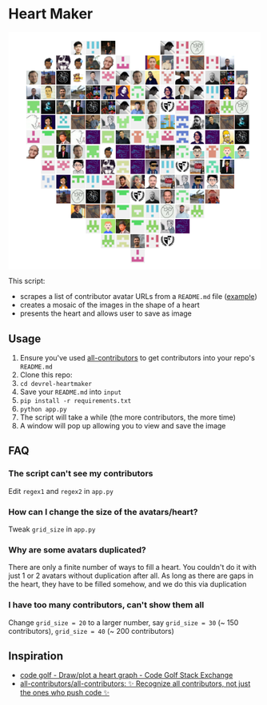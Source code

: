 # Heart Maker

<p align="center">
  <a href="https://github.com/jina-ai/jina"><img align="center" src="example.png"></a>
</p>

This script:
- scrapes a list of contributor avatar URLs from a `README.md` file ([example](https://github.com/jina-ai/jina/#contributors-))
- creates a mosaic of the images in the shape of a heart
- presents the heart and allows user to save as image

## Usage

1. Ensure you've used [all-contributors](https://github.com/all-contributors/all-contributors) to get contributors into your repo's `README.md`
2. Clone this repo: 
3. `cd devrel-heartmaker`
4. Save your `README.md` into `input`
5. `pip install -r requirements.txt`
6. `python app.py`
7. The script will take a while (the more contributors, the more time)
8. A window will pop up allowing you to view and save the image

## FAQ

### The script can't see my contributors

Edit `regex1` and `regex2` in `app.py`

### How can I change the size of the avatars/heart?

Tweak `grid_size` in `app.py`

### Why are some avatars duplicated?

There are only a finite number of ways to fill a heart. You couldn't do it with just 1 or 2 avatars without duplication after all. As long as there are gaps in the heart, they have to be filled somehow, and we do this via duplication

### I have too many contributors, can't show them all

Change `grid_size = 20` to a larger number, say `grid_size = 30` (~ 150 contributors), `grid_size = 40` (~ 200 contributors) 

## Inspiration

- [code golf - Draw/plot a heart graph - Code Golf Stack Exchange](https://codegolf.stackexchange.com/questions/109917/draw-plot-a-heart-graph)
- [all-contributors/all-contributors: ✨ Recognize all contributors, not just the ones who push code ✨](https://github.com/all-contributors/all-contributors)
